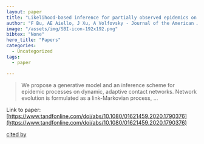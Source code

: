 ```yaml
---
layout: paper
title: "Likelihood-based inference for partially observed epidemics on dynamic networks"
author: "F Bu, AE Aiello, J Xu, A Volfovsky - Journal of the American …, 2022 - Taylor & Francis"
image: "/assets/img/SBI-icon-192x192.png"
bibtex: "None"
hero_title: "Papers"
categories:
  - Uncategorized
tags:
  - paper

---
```

>We propose a generative model and an inference scheme for epidemic processes on dynamic, adaptive contact networks. Network evolution is formulated as a link-Markovian process, …

Link to paper: [https://www.tandfonline.com/doi/abs/10.1080/01621459.2020.1790376](https://www.tandfonline.com/doi/abs/10.1080/01621459.2020.1790376)

[cited by](https://scholar.google.com/scholar?cites=15240300501020564023&as_sdt=2005&sciodt=0,5&hl=en&num=20)
